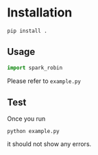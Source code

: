 # Installation 

```
pip install .
```

## Usage
```python
import spark_robin
```

Please refer to `example.py`

## Test 

Once you run

```
python example.py
```

it should not show any errors.


